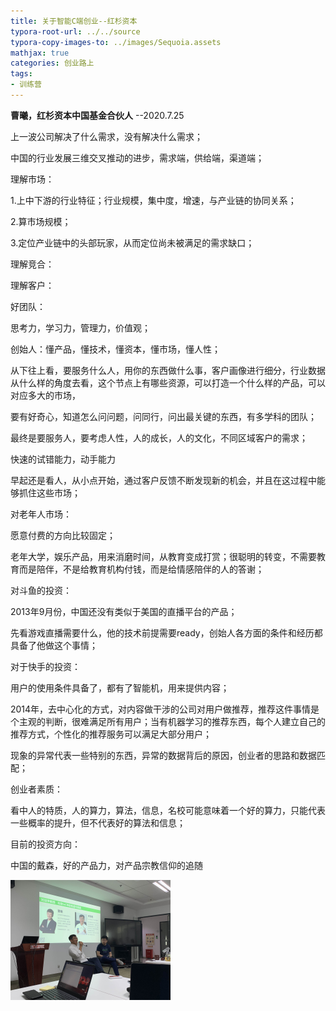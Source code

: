 ```yaml
---
title: 关于智能C端创业--红杉资本
typora-root-url: ../../source
typora-copy-images-to: ../images/Sequoia.assets
mathjax: true
categories: 创业路上
tags:
- 训练营
---
```


 **曹曦，红杉资本中国基金合伙人** --2020.7.25

上一波公司解决了什么需求，没有解决什么需求；

中国的行业发展三维交叉推动的进步，需求端，供给端，渠道端；

理解市场：

1.上中下游的行业特征；行业规模，集中度，增速，与产业链的协同关系；

2.算市场规模；

3.定位产业链中的头部玩家，从而定位尚未被满足的需求缺口；

理解竞合：

理解客户：

好团队：

思考力，学习力，管理力，价值观；

创始人：懂产品，懂技术，懂资本，懂市场，懂人性；

从下往上看，要服务什么人，用你的东西做什么事，客户画像进行细分，行业数据从什么样的角度去看，这个节点上有哪些资源，可以打造一个什么样的产品，可以对应多大的市场，

要有好奇心，知道怎么问问题，问同行，问出最关键的东西，有多学科的团队；

最终是要服务人，要考虑人性，人的成长，人的文化，不同区域客户的需求；

快速的试错能力，动手能力

早起还是看人，从小点开始，通过客户反馈不断发现新的机会，并且在这过程中能够抓住这些市场；

 

对老年人市场：

愿意付费的方向比较固定；

老年大学，娱乐产品，用来消磨时间，从教育变成打赏；很聪明的转变，不需要教育而是陪伴，不是给教育机构付钱，而是给情感陪伴的人的答谢；

 

对斗鱼的投资：

2013年9月份，中国还没有类似于美国的直播平台的产品；

先看游戏直播需要什么，他的技术前提需要ready，创始人各方面的条件和经历都具备了他做这个事情；

对于快手的投资：

用户的使用条件具备了，都有了智能机，用来提供内容；

2014年，去中心化的方式，对内容做干涉的公司对用户做推荐，推荐这件事情是个主观的判断，很难满足所有用户；当有机器学习的推荐东西，每个人建立自己的推荐方式，个性化的推荐服务可以满足大部分用户；

现象的异常代表一些特别的东西，异常的数据背后的原因，创业者的思路和数据匹配；

创业者素质：

看中人的特质，人的算力，算法，信息，名校可能意味着一个好的算力，只能代表一些概率的提升，但不代表好的算法和信息；

 目前的投资方向：

中国的戴森，好的产品力，对产品宗教信仰的追随

<img src="/images/Sequoia.assets/IMG_3595-9620181.jpeg" alt="IMG_3595" style="zoom:25%;"/>